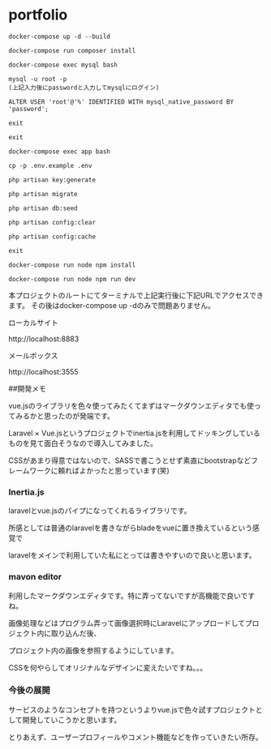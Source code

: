 # portfolio

```
docker-compose up -d --build

docker-compose run composer install

docker-compose exec mysql bash

mysql -u root -p
(上記入力後にpasswordと入力してmysqlにログイン)

ALTER USER 'root'@'%' IDENTIFIED WITH mysql_native_password BY 'password';

exit

exit

docker-compose exec app bash

cp -p .env.example .env

php artisan key:generate

php artisan migrate

php artisan db:seed

php artisan config:clear

php artisan config:cache

exit

docker-compose run node npm install

docker-compose run node npm run dev
```

本プロジェクトのルートにてターミナルで上記実行後に下記URLでアクセスできます。 その後はdocker-compose up -dのみで問題ありません。

ローカルサイト

http://localhost:8883

メールボックス

http://localhost:3555


##開発メモ

vue.jsのライブラリを色々使ってみたくてまずはマークダウンエディタでも使ってみるかと思ったのが発端です。

Laravel × Vue.jsというプロジェクトでinertia.jsを利用してドッキングしているものを見て面白そうなので導入してみました。

CSSがあまり得意ではないので、SASSで書こうとせず素直にbootstrapなどフレームワークに頼ればよかったと思っています(笑)

### Inertia.js

laravelとvue.jsのパイプになってくれるライブラリです。

所感としては普通のlaravelを書きながらbladeをvueに置き換えているという感覚で

laravelをメインで利用していた私にとっては書きやすいので良いと思います。

### mavon editor

利用したマークダウンエディタです。特に弄ってないですが高機能で良いですね。

画像処理などはプログラム弄って画像選択時にLaravelにアップロードしてプロジェクト内に取り込んだ後、

プロジェクト内の画像を参照するようにしています。

CSSを何やらしてオリジナルなデザインに変えたいですね。。。

### 今後の展開

サービスのようなコンセプトを持つというよりvue.jsで色々試すプロジェクトとして開発していこうかと思います。

とりあえず、ユーザープロフィールやコメント機能などを作っていきたい所存。